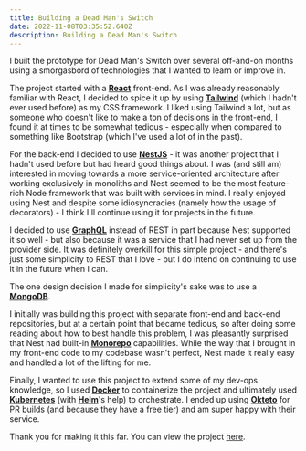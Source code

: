 ```yaml
---
title: Building a Dead Man's Switch
date: 2022-11-08T03:35:52.640Z
description: Building a Dead Man's Switch
---
```

I built the prototype for Dead Man's Switch over several off-and-on months using a smorgasbord of technologies that I wanted to learn or improve in.  

The project started with a **[React](https://reactjs.org/)** front-end.  As I was already reasonably familiar with React, I decided to spice it up by using **[Tailwind](https://tailwindcss.com/)** (which I hadn't ever used before) as my CSS framework.  I liked using Tailwind a lot, but as someone who doesn't like to make a ton of decisions in the front-end, I found it at times to be somewhat tedious - especially when compared to something like Bootstrap (which I've used a lot of in the past).

For the back-end I decided to use **[NestJS](https://nestjs.com/)** - it was another project that I hadn't used before but had heard good things about.  I was (and still am) interested in moving towards a more service-oriented architecture after working exclusively in monoliths and Nest seemed to be the most feature-rich Node framework that was built with services in mind.  I really enjoyed using Nest and despite some idiosyncracies (namely how the usage of decorators) - I think I'll continue using it for projects in the future.  

I decided to use **[GraphQL](https://graphql.org/)** instead of REST in part because Nest supported it so well - but also because it was a service that I had never set up from the provider side.  It was definitely overkill for this simple project - and there's just some simplicity to REST that I love - but I do intend on continuing to use it in the future when I can.

The one design decision I made for simplicity's sake was to use a **[MongoDB](https://www.mongodb.com/)**.  

I initially was building this project with separate front-end and back-end repositories, but at a certain point that became tedious, so after doing some reading about how to best handle this problem, I was pleasantly surprised that Nest had built-in **[Monorepo](https://docs.nestjs.com/cli/monorepo)** capabilities.  While the way that I brought in my front-end code to my codebase wasn't perfect, Nest made it really easy and handled a lot of the lifting for me.

Finally, I wanted to use this project to extend some of my dev-ops knowledge, so I used **[Docker](https://www.docker.com/)** to containerize the project and ultimately used **[Kubernetes](https://kubernetes.io/)** (with **[Helm](https://helm.sh/)**'s help) to orchestrate.  I ended up using **[Okteto](https://www.okteto.com/)** for PR builds (and because they have a free tier) and am super happy with their service.

Thank you for making it this far.  You can view the project [here](https://dms.huntersoftware.dev).